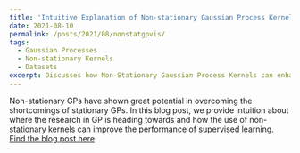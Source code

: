 ```yaml
---
title: 'Intuitive Explanation of Non-stationary Gaussian Process Kernels'
date: 2021-08-10
permalink: /posts/2021/08/nonstatgpvis/
tags:
  - Gaussian Processes
  - Non-stationary Kernels
  - Datasets
excerpt: Discusses how Non-Stationary Gaussian Process Kernels can enhance the performance of supervised learning.
---
```

Non-stationary GPs have shown great potential in overcoming the shortcomings of stationary GPs. In this blog post, we provide intuition about where the research in GP is heading towards and how the use of non-stationary kernels can improve the performance of supervised learning.
[Find the blog post here](https://harshp1802.github.io/nonstatgpvis/)
